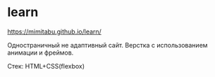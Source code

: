 # learn

https://mimitabu.github.io/learn/

Одностраничный не адаптивный сайт. Верстка с использованием анимации и фреймов.

Стек:
HTML+CSS(flexbox)
